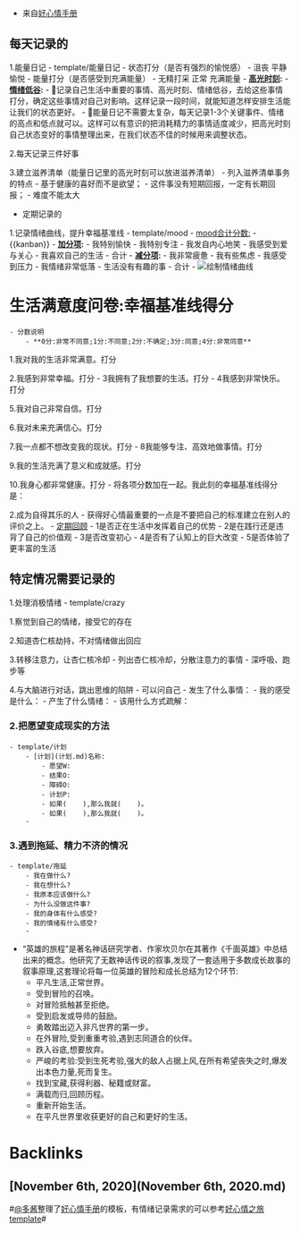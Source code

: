 - 来自[好心情手册](好心情手册.md)

## 每天记录的

1.能量日记
    - template/能量日记
    - 状态打分（是否有强烈的愉悦感）
    - 沮丧                       平静                 愉悦
    - 能量打分（是否感受到充满能量）
    - 无精打采                正常                  充满能量
    - **[高光时刻](高光时刻.md):**
    - **[情绪低谷](情绪低谷.md):**
    - 🎃记录自己生活中重要的事情、高光时刻、情绪低谷，去给这些事情打分，确定这些事情对自己对影响。这样记录一段时间，就能知道怎样安排生活能让我们的状态更好。
    - 🎃能量日记不需要太复杂，每天记录1-3个关键事件、情绪的高点和低点就可以。这样可以有意识的把消耗精力的事情适度减少，把高光时刻自己状态变好的事情整理出来，在我们状态不佳的时候用来调整状态。

2.每天记录三件好事

3.建立滋养清单（能量日记里的高光时刻可以放进滋养清单）
    - 列入滋养清单事务的特点
        - 基于健康的喜好而不是欲望；
        - 这件事没有短期回报，一定有长期回报；
        - 难度不能太大
- 定期记录的

1.记录情绪曲线，提升幸福基准线
    - template/mood
        - [mood合计分数:](mood合计分数:.md)
        - {{kanban}}
            - **[加分项](加分项.md):**
                - 我特别愉快
                - 我特别专注
                - 我发自内心地笑
                - 我感受到爱与关心
                - 我喜欢自己的生活
                - 合计
            - **[减分项](减分项.md):**
                - 我非常疲惫
                - 我有些焦虑
                - 我感受到压力
                - 我情绪非常低落
                - 生活没有有趣的事
                - 合计
    - ![绘制情绪曲线](https://s1.ax1x.com/2020/11/05/BRwBFg.png)
    
# 生活满意度问卷:幸福基准线得分
    - 分数说明
        - **0分:非常不同意;1分:不同意;2分:不确定;3分:同意;4分:非常同意**
    
1.我对我的生活非常满意。打分
    
2.我感到非常幸福。打分
    - 3我拥有了我想要的生活。打分
    - 4我感到非常快乐。打分
    
5.我对自己非常自信。打分
    
6.我对未来充满信心。打分
    
7.我一点都不想改变我的现状。打分
    - 8我能够专注、高效地做事情。打分
    
9.我的生活充满了意义和成就感。打分
    
10.我身心都非常健康。打分
    - 将各项分数加在一起。我此刻的幸福基准线得分是：

2.成为自得其乐的人
    - 获得好心情最重要的一点是不要把自己的标准建立在别人的评价之上。
    - [定期回顾](定期回顾.md)
        - 1是否正在生活中发挥着自己的优势
        - 2是在践行还是违背了自己的价值观
        - 3是否改变初心
        - 4是否有了认知上的巨大改变
        - 5是否体验了更丰富的生活

## 特定情况需要记录的

1.处理消极情绪
    - template/crazy
        
1.察觉到自己的情绪，接受它的存在
        
2.知道杏仁核劫持，不对情绪做出回应
        
3.转移注意力，让杏仁核冷却
            - 列出杏仁核冷却，分散注意力的事情
        - 深呼吸、跑步等
        
4.与大脑进行对话，跳出思维的陷阱
            - 可以问自己
                - 发生了什么事情：
                - 我的感受是什么：
                - 产生了什么情绪：
                - 该用什么方式疏解：

### 2.把愿望变成现实的方法
    - template/计划
        - [计划](计划.md)名称:
            - 愿望W:
            - 结果O:
            - 障碍O:
            - 计划P:
            - 如果(    ),那么我就(    )。
            - 如果(    ),那么我就(    )。
        -  

### 3.遇到拖延、精力不济的情况
    - template/拖延
        - 我在做什么?
        - 我在想什么?
        - 我原本应该做什么?
        - 为什么没做这件事?
        - 我的身体有什么感受?
        - 我的情绪有什么感受?
        -  
- “英雄的旅程”是著名神话研究学者、作家坎贝尔在其著作《千面英雄》中总结出来的概念。他研究了无数神话传说的叙事,发现了一套适用于多数成长故事的叙事原理,这套理论将每一位英雄的冒险和成长总结为12个环节:
    - 平凡生活,正常世界。
    - 受到冒险的召唤。
    - 对冒险抵触甚至拒绝。
    - 受到启发或导师的鼓励。
    - 勇敢踏出迈入非凡世界的第一步。
    - 在外冒险,受到重重考验,遇到志同道合的伙伴。
    - 跌入谷底,想要放弃。
    - 严峻的考验:受到生死考验,强大的敌人占据上风,在所有希望丧失之时,爆发出本色力量,死而复生。
    - 找到宝藏,获得利器、秘籍或财富。
    - 满载而归,回顾历程。
    - 重新开始生活。
    - 在平凡世界里收获更好的自己和更好的生活。

# Backlinks
## [November 6th, 2020](November 6th, 2020.md)

#[@多酱](@多酱.md)整理了[好心情手册](好心情手册.md)的模板，有情绪记录需求的可以参考[好心情之旅template](好心情之旅template.md)#

